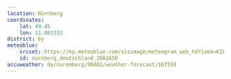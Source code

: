 ```yaml
---
location: Nürnberg
coordinates:
    lat: 49.45
    lon: 11.083333
district: by
meteoblue:
    srcset: https://my.meteoblue.com/visimage/meteogram_web_hd?look=KILOMETER_PER_HOUR%2CCELSIUS%2CMILLIMETER&apikey=5838a18e295d&temperature=C&windspeed=kmh&precipitationamount=mm&winddirection=3char&city=N%C3%BCrnberg&iso2=de&lat=49.454201&lon=11.077500&asl=300&tz=Europe%2FBerlin&lang=de&sig=0b691cf83cf03eea952869b6857f8a77
    id: nürnberg_deutschland_2861650
accuweather: de/nuremberg/90402/weather-forecast/167559
---
```


